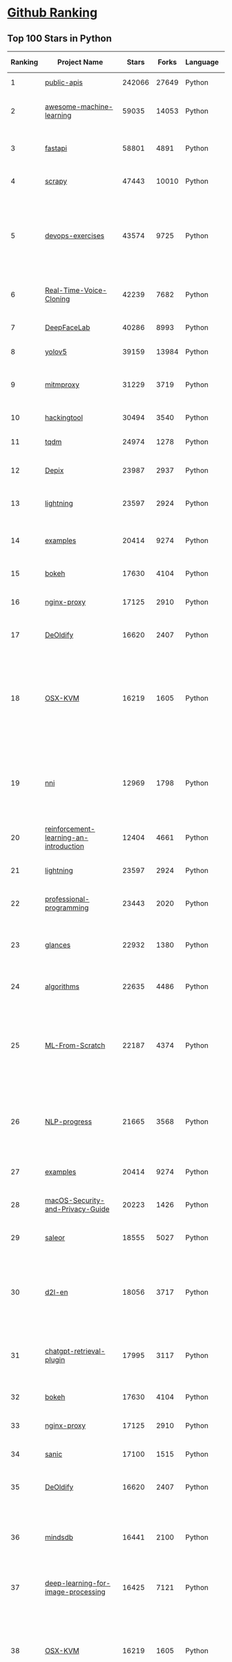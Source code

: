 [Github Ranking](../README.md)
==========

## Top 100 Stars in Python

| Ranking | Project Name | Stars | Forks | Language | Open Issues | Description | Last Commit |
| ------- | ------------ | ----- | ----- | -------- | ----------- | ----------- | ----------- |
| 1 | [public-apis](https://github.com/public-apis/public-apis) | 242066 | 27649 | Python | 22 | A collective list of free APIs | 2023-06-07T06:44:05Z |
| 2 | [awesome-machine-learning](https://github.com/josephmisiti/awesome-machine-learning) | 59035 | 14053 | Python | 1 | A curated list of awesome Machine Learning frameworks, libraries and software. | 2023-05-30T12:59:38Z |
| 3 | [fastapi](https://github.com/tiangolo/fastapi) | 58801 | 4891 | Python | 18 | FastAPI framework, high performance, easy to learn, fast to code, ready for production | 2023-06-07T06:32:00Z |
| 4 | [scrapy](https://github.com/scrapy/scrapy) | 47443 | 10010 | Python | 485 | Scrapy, a fast high-level web crawling & scraping framework for Python. | 2023-06-04T21:16:04Z |
| 5 | [devops-exercises](https://github.com/bregman-arie/devops-exercises) | 43574 | 9725 | Python | 11 | Linux, Jenkins, AWS, SRE, Prometheus, Docker, Python, Ansible, Git, Kubernetes, Terraform, OpenStack, SQL, NoSQL, Azure, GCP, DNS, Elastic, Network, Virtualization. DevOps Interview Questions | 2023-05-29T08:27:06Z |
| 6 | [Real-Time-Voice-Cloning](https://github.com/CorentinJ/Real-Time-Voice-Cloning) | 42239 | 7682 | Python | 136 | Clone a voice in 5 seconds to generate arbitrary speech in real-time | 2023-05-05T10:49:10Z |
| 7 | [DeepFaceLab](https://github.com/iperov/DeepFaceLab) | 40286 | 8993 | Python | 529 | DeepFaceLab is the leading software for creating deepfakes. | 2023-06-06T19:13:03Z |
| 8 | [yolov5](https://github.com/ultralytics/yolov5) | 39159 | 13984 | Python | 183 | YOLOv5 🚀 in PyTorch > ONNX > CoreML > TFLite | 2023-06-06T14:21:09Z |
| 9 | [mitmproxy](https://github.com/mitmproxy/mitmproxy) | 31229 | 3719 | Python | 257 | An interactive TLS-capable intercepting HTTP proxy for penetration testers and software developers. | 2023-06-02T10:07:17Z |
| 10 | [hackingtool](https://github.com/Z4nzu/hackingtool) | 30494 | 3540 | Python | 9 | ALL IN ONE Hacking Tool For Hackers | 2023-06-05T06:07:36Z |
| 11 | [tqdm](https://github.com/tqdm/tqdm) | 24974 | 1278 | Python | 345 | A Fast, Extensible Progress Bar for Python and CLI | 2023-06-05T14:52:32Z |
| 12 | [Depix](https://github.com/beurtschipper/Depix) | 23987 | 2937 | Python | 0 | Recovers passwords from pixelized screenshots | 2023-05-17T14:22:35Z |
| 13 | [lightning](https://github.com/Lightning-AI/lightning) | 23597 | 2924 | Python | 637 | Deep learning framework to train, deploy, and ship AI products Lightning fast. | 2023-06-07T09:02:40Z |
| 14 | [examples](https://github.com/pytorch/examples) | 20414 | 9274 | Python | 151 | A set of examples around pytorch in Vision, Text, Reinforcement Learning, etc. | 2023-06-05T20:55:20Z |
| 15 | [bokeh](https://github.com/bokeh/bokeh) | 17630 | 4104 | Python | 698 | Interactive Data Visualization in the browser, from  Python | 2023-06-06T19:14:46Z |
| 16 | [nginx-proxy](https://github.com/nginx-proxy/nginx-proxy) | 17125 | 2910 | Python | 364 | Automated nginx proxy for Docker containers using docker-gen | 2023-06-07T05:55:28Z |
| 17 | [DeOldify](https://github.com/jantic/DeOldify) | 16620 | 2407 | Python | 0 | A Deep Learning based project for colorizing and restoring old images (and video!) | 2023-04-16T16:39:32Z |
| 18 | [OSX-KVM](https://github.com/kholia/OSX-KVM) | 16219 | 1605 | Python | 0 | Run macOS on QEMU/KVM. With OpenCore + Big Sur + Monterey + Ventura support now! Only commercial (paid) support is available now to avoid spammy issues. No Mac system is required. | 2023-06-03T10:15:11Z |
| 19 | [nni](https://github.com/microsoft/nni) | 12969 | 1798 | Python | 268 | An open source AutoML toolkit for automate machine learning lifecycle, including feature engineering, neural architecture search, model compression and hyper-parameter tuning. | 2023-06-06T14:55:23Z |
| 20 | [reinforcement-learning-an-introduction](https://github.com/ShangtongZhang/reinforcement-learning-an-introduction) | 12404 | 4661 | Python | 15 | Python Implementation of Reinforcement Learning: An Introduction | 2023-05-05T14:00:09Z |
| 21 | [lightning](https://github.com/Lightning-AI/lightning) | 23597 | 2924 | Python | 637 | Deep learning framework to train, deploy, and ship AI products Lightning fast. | 2023-06-07T09:02:40Z |
| 22 | [professional-programming](https://github.com/charlax/professional-programming) | 23443 | 2020 | Python | 0 | A collection of learning resources for curious software engineers | 2023-05-29T22:54:40Z |
| 23 | [glances](https://github.com/nicolargo/glances) | 22932 | 1380 | Python | 196 | Glances an Eye on your system. A top/htop alternative for GNU/Linux, BSD, Mac OS and Windows operating systems. | 2023-06-05T16:50:30Z |
| 24 | [algorithms](https://github.com/keon/algorithms) | 22635 | 4486 | Python | 56 | Minimal examples of data structures and algorithms in Python | 2023-05-06T08:45:48Z |
| 25 | [ML-From-Scratch](https://github.com/eriklindernoren/ML-From-Scratch) | 22187 | 4374 | Python | 32 | Machine Learning From Scratch. Bare bones NumPy implementations of machine learning models and algorithms with a focus on accessibility. Aims to cover everything from linear regression to deep learning. | 2022-10-26T05:13:56Z |
| 26 | [NLP-progress](https://github.com/sebastianruder/NLP-progress) | 21665 | 3568 | Python | 35 | Repository to track the progress in Natural Language Processing (NLP), including the datasets and the current state-of-the-art for the most common NLP tasks. | 2023-05-30T20:12:18Z |
| 27 | [examples](https://github.com/pytorch/examples) | 20414 | 9274 | Python | 151 | A set of examples around pytorch in Vision, Text, Reinforcement Learning, etc. | 2023-06-05T20:55:20Z |
| 28 | [macOS-Security-and-Privacy-Guide](https://github.com/drduh/macOS-Security-and-Privacy-Guide) | 20223 | 1426 | Python | 15 | Guide to securing and improving privacy on macOS | 2023-04-26T03:02:44Z |
| 29 | [saleor](https://github.com/saleor/saleor) | 18555 | 5027 | Python | 462 | Saleor Core: the high performance, composable, headless commerce API. | 2023-06-07T08:28:14Z |
| 30 | [d2l-en](https://github.com/d2l-ai/d2l-en) | 18056 | 3717 | Python | 69 | Interactive deep learning book with multi-framework code, math, and discussions. Adopted at 400 universities from 60 countries including Stanford, MIT, Harvard, and Cambridge. | 2023-06-05T16:43:53Z |
| 31 | [chatgpt-retrieval-plugin](https://github.com/openai/chatgpt-retrieval-plugin) | 17995 | 3117 | Python | 98 | The ChatGPT Retrieval Plugin lets you easily find personal or work documents by asking questions in natural language. | 2023-06-07T08:49:39Z |
| 32 | [bokeh](https://github.com/bokeh/bokeh) | 17630 | 4104 | Python | 698 | Interactive Data Visualization in the browser, from  Python | 2023-06-06T19:14:46Z |
| 33 | [nginx-proxy](https://github.com/nginx-proxy/nginx-proxy) | 17125 | 2910 | Python | 364 | Automated nginx proxy for Docker containers using docker-gen | 2023-06-07T05:55:28Z |
| 34 | [sanic](https://github.com/sanic-org/sanic) | 17100 | 1515 | Python | 66 |  Accelerate your web app development  \| Build fast. Run fast. | 2023-05-17T04:26:35Z |
| 35 | [DeOldify](https://github.com/jantic/DeOldify) | 16620 | 2407 | Python | 0 | A Deep Learning based project for colorizing and restoring old images (and video!) | 2023-04-16T16:39:32Z |
| 36 | [mindsdb](https://github.com/mindsdb/mindsdb) | 16441 | 2100 | Python | 552 | MindsDB is a Server for Artificial Intelligence Logic. Enabling developers to ship AI powered projects to production in a fast and scalable way.  | 2023-06-07T09:01:47Z |
| 37 | [deep-learning-for-image-processing](https://github.com/WZMIAOMIAO/deep-learning-for-image-processing) | 16425 | 7121 | Python | 40 | deep learning for image processing including classification and object-detection etc. | 2023-03-09T07:30:16Z |
| 38 | [OSX-KVM](https://github.com/kholia/OSX-KVM) | 16219 | 1605 | Python | 0 | Run macOS on QEMU/KVM. With OpenCore + Big Sur + Monterey + Ventura support now! Only commercial (paid) support is available now to avoid spammy issues. No Mac system is required. | 2023-06-03T10:15:11Z |
| 39 | [PySnooper](https://github.com/cool-RR/PySnooper) | 15899 | 941 | Python | 23 | Never use print for debugging again | 2023-04-16T03:54:42Z |
| 40 | [ipython](https://github.com/ipython/ipython) | 15836 | 4425 | Python | 1536 | Official repository for IPython itself. Other repos in the IPython organization contain things like the website, documentation builds, etc. | 2023-06-02T14:09:19Z |
| 41 | [wagtail](https://github.com/wagtail/wagtail) | 14874 | 3218 | Python | 850 | A Django content management system focused on flexibility and user experience | 2023-06-06T20:06:50Z |
| 42 | [so-vits-svc](https://github.com/svc-develop-team/so-vits-svc) | 14541 | 2841 | Python | 0 | SoftVC VITS Singing Voice Conversion | 2023-06-05T13:35:27Z |
| 43 | [jupyter](https://github.com/jupyter/jupyter) | 14396 | 3712 | Python | 195 | Jupyter metapackage for installation, docs and chat | 2023-05-31T16:15:56Z |
| 44 | [gensim](https://github.com/RaRe-Technologies/gensim) | 14383 | 4362 | Python | 367 | Topic Modelling for Humans | 2023-06-01T12:58:34Z |
| 45 | [Hitomi-Downloader](https://github.com/KurtBestor/Hitomi-Downloader) | 14348 | 1490 | Python | 2254 | :cake: Desktop utility to download images/videos/music/text from various websites, and more. | 2023-06-03T04:03:45Z |
| 46 | [microservices-demo](https://github.com/GoogleCloudPlatform/microservices-demo) | 14245 | 5046 | Python | 30 | Sample cloud-first application with 10 microservices showcasing Kubernetes, Istio, and gRPC. | 2023-06-06T16:17:29Z |
| 47 | [wechat_jump_game](https://github.com/wangshub/wechat_jump_game) | 13852 | 4397 | Python | 29 | 微信《跳一跳》Python 辅助 | 2022-11-22T02:04:23Z |
| 48 | [awesome-oss-alternatives](https://github.com/RunaCapital/awesome-oss-alternatives) | 13465 | 712 | Python | 5 | Awesome list of open-source startup alternatives to well-known SaaS products 🚀 | 2023-05-29T14:00:30Z |
| 49 | [mackup](https://github.com/lra/mackup) | 13248 | 913 | Python | 282 | Keep your application settings in sync (OS X/Linux) | 2023-06-02T20:10:31Z |
| 50 | [chatgpt-on-wechat](https://github.com/zhayujie/chatgpt-on-wechat) | 13136 | 3684 | Python | 94 | Wechat robot based on ChatGPT,  which using OpenAI api and itchat library. 使用ChatGPT搭建微信聊天机器人，基于GPT3.5/4.0 API实现，支持个人微信、公众号、企业微信部署，能处理文本、语音和图片，访问操作系统和互联网。 | 2023-06-07T03:30:09Z |
| 51 | [SMSBoom](https://github.com/OpenEthan/SMSBoom) | 13005 | 3217 | Python | 115 | 短信轰炸/短信测压/ \| 一个健壮免费的python短信轰炸程序，专门炸坏蛋蛋，百万接口，多线程全自动添加有效接口，支持异步协程百万并发，全免费的短信轰炸工具！！hongkonger开发全网首发！！ | 2023-05-22T06:56:13Z |
| 52 | [searx](https://github.com/searx/searx) | 12902 | 1724 | Python | 301 | Privacy-respecting metasearch engine | 2023-06-07T04:42:04Z |
| 53 | [YYeTsBot](https://github.com/tgbot-collection/YYeTsBot) | 12814 | 1676 | Python | 0 | 🎬 人人影视 机器人和网站，包含人人影视全部资源以及众多网友的网盘分享 | 2023-06-07T09:00:17Z |
| 54 | [python-mini-projects](https://github.com/Python-World/python-mini-projects) | 12725 | 4108 | Python | 37 | A collection of simple python mini projects to enhance your python skills | 2022-07-17T08:51:24Z |
| 55 | [learn_python3_spider](https://github.com/wistbean/learn_python3_spider) | 12520 | 3110 | Python | 26 | python爬虫教程系列、从0到1学习python爬虫，包括浏览器抓包，手机APP抓包，如 fiddler、mitmproxy，各种爬虫涉及的模块的使用，如：requests、beautifulSoup、selenium、appium、scrapy等，以及IP代理，验证码识别，Mysql，MongoDB数据库的python使用，多线程多进程爬虫的使用，css 爬虫加密逆向破解，JS爬虫逆向，分布式爬虫，爬虫项目实战实例等 | 2023-03-30T17:03:58Z |
| 56 | [tushare](https://github.com/waditu/tushare) | 12186 | 4270 | Python | 511 | TuShare is a utility for crawling historical data of China stocks | 2023-05-25T03:01:38Z |
| 57 | [prefect](https://github.com/PrefectHQ/prefect) | 12094 | 1234 | Python | 480 | The easiest way to orchestrate and observe your data pipelines | 2023-06-07T03:10:17Z |
| 58 | [numpy-ml](https://github.com/ddbourgin/numpy-ml) | 11764 | 3214 | Python | 16 | Machine learning, in numpy | 2023-04-17T06:31:33Z |
| 59 | [wifiphisher](https://github.com/wifiphisher/wifiphisher) | 11740 | 2459 | Python | 267 | The Rogue Access Point Framework | 2023-03-14T16:11:54Z |
| 60 | [PySimpleGUI](https://github.com/PySimpleGUI/PySimpleGUI) | 11703 | 1739 | Python | 715 | Launched in 2018. It's 2023 and PySimpleGUI is actively developed & supported. Create complex windows simply. Supports tkinter, Qt, WxPython, Remi (in browser). Create GUI applications trivially with a full set of widgets. Multi-Window applications are also simple. 3.4 to 3.11 supported. 325+ Demo programs & Cookbook for rapid start. Extensive docs | 2023-05-29T15:31:38Z |
| 61 | [commonmark-spec](https://github.com/commonmark/commonmark-spec) | 4749 | 342 | Python | 73 | CommonMark spec, with reference implementations in C and JavaScript | 2023-06-05T15:36:17Z |
| 62 | [django-crispy-forms](https://github.com/django-crispy-forms/django-crispy-forms) | 4720 | 731 | Python | 52 | The best way to have DRY Django forms. The app provides a tag and filter that lets you quickly render forms in a div format while providing an enormous amount of capability to configure and control the rendered HTML. | 2023-05-26T07:26:59Z |
| 63 | [instruct-pix2pix](https://github.com/timothybrooks/instruct-pix2pix) | 4705 | 429 | Python | 33 | None | 2023-02-12T10:04:32Z |
| 64 | [wukong-robot](https://github.com/wzpan/wukong-robot) | 4648 | 1122 | Python | 25 | 🤖 wukong-robot 是一个简单、灵活、优雅的中文语音对话机器人/智能音箱项目，支持ChatGPT多轮对话能力，还可能是首个支持脑机交互的开源智能音箱项目。 | 2023-05-29T02:01:08Z |
| 65 | [imagededup](https://github.com/idealo/imagededup) | 4553 | 419 | Python | 24 | 😎 Finding duplicate images made easy! | 2023-04-28T17:26:08Z |
| 66 | [androguard](https://github.com/androguard/androguard) | 4472 | 1014 | Python | 53 | Reverse engineering and pentesting for Android applications  | 2023-06-02T12:12:53Z |
| 67 | [get_subscribe](https://github.com/ermaozi/get_subscribe) | 4425 | 484 | Python | 2 | ✈️ 免费机场  / 免费VPN -> 自动获取免 clash/v2ray/trojan/sr/ssr 订阅链接，间隔12小时持续更新 \| 科学上网 \| 翻墙 | 2023-06-07T01:45:10Z |
| 68 | [discover-flask](https://github.com/realpython/discover-flask) | 4406 | 800 | Python | 4 | Full Stack Web Development with Flask. | 2020-09-30T17:21:32Z |
| 69 | [RsaCtfTool](https://github.com/RsaCtfTool/RsaCtfTool) | 4403 | 805 | Python | 7 | RSA attack tool (mainly for ctf) - retreive private key from weak public key and/or uncipher data | 2023-06-02T20:11:21Z |
| 70 | [listen1](https://github.com/listen1/listen1) | 4344 | 486 | Python | 77 | one for all free music in china (origin edition) | 2023-03-29T10:30:26Z |
| 71 | [guake](https://github.com/Guake/guake) | 4193 | 615 | Python | 373 | Drop-down terminal for GNOME | 2023-06-02T19:09:48Z |
| 72 | [tensortrade](https://github.com/tensortrade-org/tensortrade) | 4187 | 996 | Python | 46 | An open source reinforcement learning framework for training, evaluating, and deploying robust trading agents. | 2023-01-11T07:30:37Z |
| 73 | [MONAI](https://github.com/Project-MONAI/MONAI) | 4114 | 792 | Python | 268 | AI Toolkit for Healthcare Imaging | 2023-06-07T03:49:21Z |
| 74 | [codemod](https://github.com/facebookarchive/codemod) | 4057 | 207 | Python | 18 | Codemod is a tool/library to assist you with large-scale codebase refactors that can be partially automated but still require human oversight and occasional intervention. Codemod was developed at Facebook and released as open source. | 2020-11-28T11:33:52Z |
| 75 | [django-filter](https://github.com/carltongibson/django-filter) | 4050 | 727 | Python | 49 | A generic system for filtering Django QuerySets based on user selections | 2023-05-23T06:37:03Z |
| 76 | [bigchaindb](https://github.com/bigchaindb/bigchaindb) | 3991 | 802 | Python | 165 | Meet BigchainDB. The blockchain database. | 2022-09-14T22:50:39Z |
| 77 | [elasticsearch-py](https://github.com/elastic/elasticsearch-py) | 3967 | 1154 | Python | 37 | Official Python client for Elasticsearch | 2023-06-07T06:06:33Z |
| 78 | [legendary](https://github.com/derrod/legendary) | 3954 | 147 | Python | 43 | Legendary - A free and open-source replacement for the Epic Games Launcher | 2023-06-06T17:53:39Z |
| 79 | [dl-docker](https://github.com/floydhub/dl-docker) | 3867 | 834 | Python | 60 | An all-in-one Docker image for deep learning. Contains all the popular DL frameworks (TensorFlow, Theano, Torch, Caffe, etc.) | 2019-08-21T20:18:27Z |
| 80 | [kohya_ss](https://github.com/bmaltais/kohya_ss) | 3849 | 484 | Python | 217 | None | 2023-06-07T08:37:52Z |
| 81 | [wikiextractor](https://github.com/attardi/wikiextractor) | 3337 | 923 | Python | 113 | A tool for extracting plain text from Wikipedia dumps | 2023-06-03T16:36:42Z |
| 82 | [asciimatics](https://github.com/peterbrittain/asciimatics) | 3337 | 242 | Python | 24 | A cross platform package to do curses-like operations, plus higher level APIs and widgets to create text UIs and ASCII art animations | 2023-04-16T13:04:23Z |
| 83 | [pytorch-semseg](https://github.com/meetps/pytorch-semseg) | 3314 | 810 | Python | 125 | Semantic Segmentation Architectures Implemented in PyTorch | 2023-02-07T01:11:01Z |
| 84 | [text](https://github.com/pytorch/text) | 3306 | 809 | Python | 241 | Models, data loaders and abstractions for language processing, powered by PyTorch | 2023-06-06T13:31:52Z |
| 85 | [flasgger](https://github.com/flasgger/flasgger) | 3283 | 474 | Python | 218 | Easy OpenAPI specs and Swagger UI for your Flask API | 2023-06-05T14:29:06Z |
| 86 | [gpt-2-simple](https://github.com/minimaxir/gpt-2-simple) | 3279 | 671 | Python | 161 | Python package to easily retrain OpenAI's GPT-2 text-generating model on new texts | 2022-12-14T11:50:45Z |
| 87 | [flask_jsondash](https://github.com/christabor/flask_jsondash) | 3274 | 305 | Python | 44 | :snake: :bar_chart: :chart_with_upwards_trend: Build complex dashboards without any front-end code. Use your own endpoints. JSON config only. Ready to go. | 2022-07-08T00:23:11Z |
| 88 | [confluent-kafka-python](https://github.com/confluentinc/confluent-kafka-python) | 3269 | 836 | Python | 207 | Confluent's Kafka Python Client | 2023-06-02T08:37:06Z |
| 89 | [log4j-scan](https://github.com/fullhunt/log4j-scan) | 3252 | 744 | Python | 20 | A fully automated, accurate, and extensive scanner for finding log4j RCE CVE-2021-44228  | 2022-11-23T18:23:24Z |
| 90 | [headphones](https://github.com/rembo10/headphones) | 3234 | 609 | Python | 497 | Automatic music downloader for SABnzbd | 2023-04-20T09:36:48Z |
| 91 | [patator](https://github.com/lanjelot/patator) | 3215 | 773 | Python | 19 | Patator is a multi-purpose brute-forcer, with a modular design and a flexible usage. | 2022-08-10T08:40:38Z |
| 92 | [pytorch-a2c-ppo-acktr-gail](https://github.com/ikostrikov/pytorch-a2c-ppo-acktr-gail) | 3209 | 807 | Python | 83 | PyTorch implementation of Advantage Actor Critic (A2C), Proximal Policy Optimization (PPO), Scalable trust-region method for deep reinforcement learning using Kronecker-factored approximation (ACKTR) and Generative Adversarial Imitation Learning (GAIL). | 2022-05-29T12:40:49Z |
| 93 | [catalyst](https://github.com/catalyst-team/catalyst) | 3131 | 400 | Python | 3 | Accelerated deep learning R&D | 2023-04-03T19:20:24Z |
| 94 | [albert](https://github.com/google-research/albert) | 3111 | 559 | Python | 96 | ALBERT: A Lite BERT for Self-supervised Learning of Language Representations | 2023-04-14T18:02:55Z |
| 95 | [football](https://github.com/google-research/football) | 3103 | 1200 | Python | 45 | Check out the new game server: | 2022-09-25T12:23:01Z |
| 96 | [ShadowSocksShare](https://github.com/the0demiurge/ShadowSocksShare) | 3076 | 1092 | Python | 10 | (No longer maintained owing to the  lack of sufficient free ss accounts)Python爬虫/Flask网站/免费ShadowSocks账号/ssr订阅/json 订阅 | 2023-03-09T20:46:31Z |
| 97 | [coding-problems](https://github.com/MTrajK/coding-problems) | 3053 | 596 | Python | 0 | Solutions for various coding/algorithmic problems and many useful resources for learning algorithms and data structures | 2023-05-08T10:10:46Z |
| 98 | [Auto-GPT-Plugins](https://github.com/Significant-Gravitas/Auto-GPT-Plugins) | 3041 | 423 | Python | 34 | Plugins for Auto-GPT | 2023-06-03T09:47:14Z |
| 99 | [TikTokDownload](https://github.com/Johnserf-Seed/TikTokDownload) | 3019 | 728 | Python | 135 | 抖音去水印批量下载用户主页作品、喜欢、图文、音频 | 2023-05-09T02:22:00Z |
| 100 | [LinkFinder](https://github.com/GerbenJavado/LinkFinder) | 3013 | 548 | Python | 33 | A python script that finds endpoints in JavaScript files | 2023-05-18T01:45:33Z |

